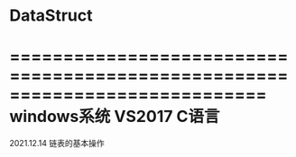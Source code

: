 # DataStruct
============================================================================
windows系统
VS2017
C语言
============================================================================
2021.12.14
链表的基本操作
